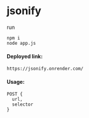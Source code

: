 # jsonify

run

```
npm i
node app.js
```


#### Deployed link:
`https://jsonify.onrender.com/`

#### Usage:
```
POST {
  url,
  selector
}
```
